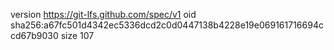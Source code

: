 version https://git-lfs.github.com/spec/v1
oid sha256:a67fc501d4342ec5336dcd2c0d0447138b4228e19e069161716694ccd67b9030
size 107
